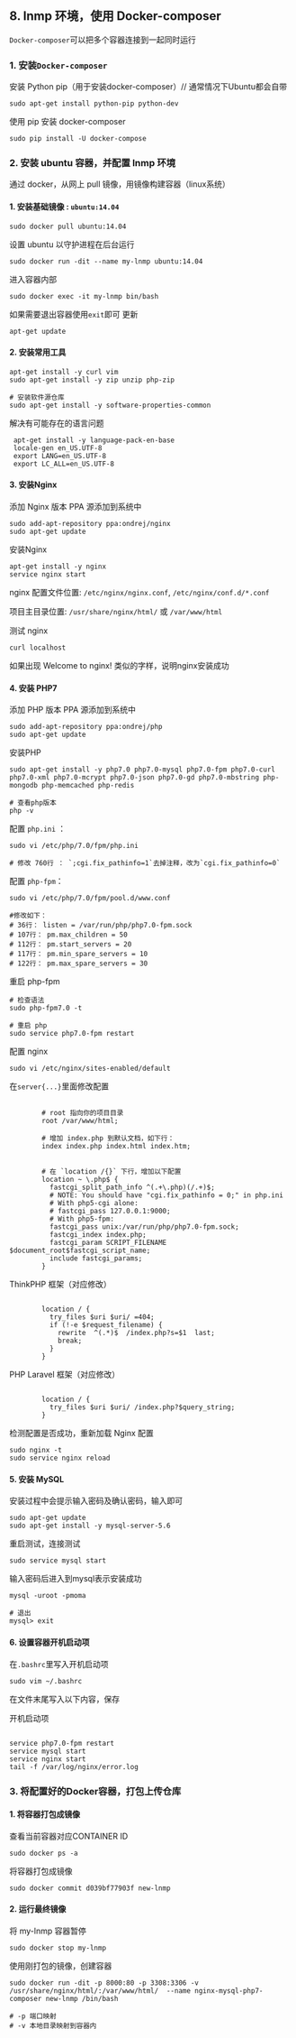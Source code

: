 ## 8. lnmp 环境，使用 Docker-composer
`Docker-composer`可以把多个容器连接到一起同时运行

### 1. 安装`Docker-composer `
安装 Python pip（用于安装docker-composer）// 通常情况下Ubuntu都会自带
```
sudo apt-get install python-pip python-dev
```
使用 pip 安装 docker-composer
```
sudo pip install -U docker-compose
```
### 2. 安装 ubuntu 容器，并配置 lnmp 环境
通过 docker，从网上 pull 镜像，用镜像构建容器（linux系统）

#### 1. 安装基础镜像 : `ubuntu:14.04`
```
sudo docker pull ubuntu:14.04
```
设置 ubuntu 以守护进程在后台运行
```
sudo docker run -dit --name my-lnmp ubuntu:14.04
```
进入容器内部
```
sudo docker exec -it my-lnmp bin/bash
```
如果需要退出容器使用`exit`即可
更新
```
apt-get update
```
#### 2. 安装常用工具
```
apt-get install -y curl vim
sudo apt-get install -y zip unzip php-zip

# 安装软件源仓库
sudo apt-get install -y software-properties-common
```
解决有可能存在的语言问题
```
 apt-get install -y language-pack-en-base
 locale-gen en_US.UTF-8
 export LANG=en_US.UTF-8
 export LC_ALL=en_US.UTF-8
```
#### 3. 安装Nginx
添加 Nginx 版本 PPA 源添加到系统中
```
sudo add-apt-repository ppa:ondrej/nginx
sudo apt-get update
```
安装Nginx
```
apt-get install -y nginx
service nginx start
```
nginx 配置文件位置: `/etc/nginx/nginx.conf`,  `/etc/nginx/conf.d/*.conf`

项目主目录位置:  `/usr/share/nginx/html/` 或 `/var/www/html`

测试 nginx
```
curl localhost
```
如果出现 Welcome to nginx! 类似的字样，说明nginx安装成功

#### 4. 安装 PHP7
添加 PHP 版本 PPA 源添加到系统中
```
sudo add-apt-repository ppa:ondrej/php
sudo apt-get update
```
安装PHP
```
sudo apt-get install -y php7.0 php7.0-mysql php7.0-fpm php7.0-curl php7.0-xml php7.0-mcrypt php7.0-json php7.0-gd php7.0-mbstring php-mongodb php-memcached php-redis

# 查看php版本
php -v
```

配置 `php.ini` ：
```
sudo vi /etc/php/7.0/fpm/php.ini

# 修改 760行 ： `;cgi.fix_pathinfo=1`去掉注释，改为`cgi.fix_pathinfo=0`
```
配置 `php-fpm`：
```
sudo vi /etc/php/7.0/fpm/pool.d/www.conf

#修改如下：
# 36行： listen = /var/run/php/php7.0-fpm.sock
# 107行： pm.max_children = 50
# 112行： pm.start_servers = 20
# 117行： pm.min_spare_servers = 10
# 122行： pm.max_spare_servers = 30
```
重启 php-fpm
```
# 检查语法
sudo php-fpm7.0 -t

# 重启 php
sudo service php7.0-fpm restart
```

配置 nginx

```
sudo vi /etc/nginx/sites-enabled/default
```
在`server{...}`里面修改配置
```

        # root 指向你的项目目录
        root /var/www/html;

        # 增加 index.php 到默认文档，如下行：
        index index.php index.html index.htm;


        # 在 `location /{}` 下行，增加以下配置
        location ~ \.php$ {
          fastcgi_split_path_info ^(.+\.php)(/.+)$;
          # NOTE: You should have "cgi.fix_pathinfo = 0;" in php.ini
          # With php5-cgi alone:
          # fastcgi_pass 127.0.0.1:9000;
          # With php5-fpm:
          fastcgi_pass unix:/var/run/php/php7.0-fpm.sock;
          fastcgi_index index.php;
          fastcgi_param SCRIPT_FILENAME $document_root$fastcgi_script_name;
          include fastcgi_params;
        }

```
ThinkPHP 框架（对应修改）
```

        location / {
          try_files $uri $uri/ =404;
          if (!-e $request_filename) {
            rewrite  ^(.*)$  /index.php?s=$1  last;
            break;
          }
        }

```
PHP Laravel 框架（对应修改）
```

        location / {
          try_files $uri $uri/ /index.php?$query_string;
        }

```

检测配置是否成功，重新加载 Nginx 配置
```
sudo nginx -t
sudo service nginx reload
```

#### 5. 安装 MySQL
安装过程中会提示输入密码及确认密码，输入即可
```
sudo apt-get update
sudo apt-get install -y mysql-server-5.6
```
重启测试，连接测试
```
sudo service mysql start
```
输入密码后进入到mysql表示安装成功
```
mysql -uroot -pmoma

# 退出
mysql> exit
```

#### 6. 设置容器开机启动项
在`.bashrc`里写入开机启动项
```
sudo vim ~/.bashrc
```
在文件末尾写入以下内容，保存

开机启动项
```

service php7.0-fpm restart
service mysql start
service nginx start
tail -f /var/log/nginx/error.log
```
### 3. 将配置好的Docker容器，打包上传仓库
#### 1. 将容器打包成镜像
查看当前容器对应CONTAINER ID
```
sudo docker ps -a
```

将容器打包成镜像
```
sudo docker commit d039bf77903f new-lnmp
```
#### 2. 运行最终镜像
将 my-lnmp 容器暂停
```
sudo docker stop my-lnmp
```
使用刚打包的镜像，创建容器
```
sudo docker run -dit -p 8000:80 -p 3308:3306 -v /usr/share/nginx/html/:/var/www/html/  --name nginx-mysql-php7-composer new-lnmp /bin/bash

# -p 端口映射
# -v 本地目录映射到容器内
```
